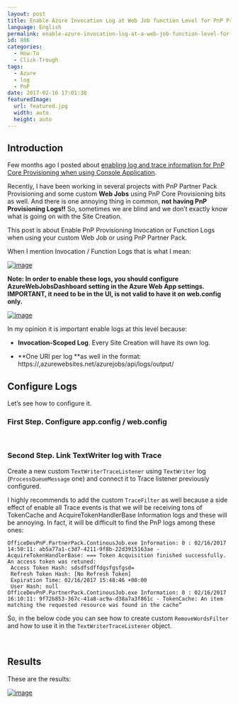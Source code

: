 ```yaml
---
layout: post
title: Enable Azure Invocation Log at Web Job function Level for PnP Provisioning
language: English
permalink: enable-azure-invocation-log-at-a-web-job-function-level-for-pnp-provisioning
id: 886
categories:
  - How-To
  - Click-Trough
tags:
  - Azure
  - log
  - PnP
date: 2017-02-16 17:01:38
featuredImage: 
  url: featured.jpg
  width: auto
  height: auto
---
```


## Introduction
Few months ago I posted about [enabling log and trace information for PnP Core Provisioning when using Console Application](/2016/08/02/enable-log-and-trace-information-for-pnp-core-provisioning-when-using-console-application/). 

Recently, I have been working in several projects with PnP Partner Pack Provisioning and some custom **Web Jobs** using PnP Core Provisioning bits as well. And there is one annoying thing in common, **not having PnP Provisioning Logs!!** So, sometimes we are blind and we don’t exactly know what is going on with the Site Creation.

This post is about Enable PnP Provisioning Invocation or Function Logs when using your custom Web Job or using PnP Partner Pack.

When I mention Invocation / Function Logs that is what I mean:

[![image](./image.png "image")](./image.png)

**Note: In order to enable these logs, you should configure AzureWebJobsDashboard setting in the Azure Web App settings. IMPORTANT, it need to be in the UI, is not valid to have it on web.config only.**

[![image](./image-1.png "image")](./image-1.png)

In my opinion it is important enable logs at this level because:

- **Invocation-Scoped Log**. Every Site Creation will have its own log.

- **One URI per log **as well in the format: https://<webapp>,azurewebsites.net/azurejobs/api/logs/output/<invocationguid> 

## Configure Logs
Let’s see how to configure it.

### First Step. Configure app.config / web.config
<script src="https://gist.github.com/jquintozamora/9d084182708814a78435e79ec1f7077c.js"></script> 

&nbsp;

### Second Step. Link TextWriter log with Trace

Create a new custom `TextWriterTraceListener` using `TextWriter` log (`ProcessQueueMessage` one) and connect it to Trace listener previously configured. 

I highly recommends to add the custom `TraceFilter` as well because a side effect of enable all Trace events is that we will be receiving tons of TokenCache and AcquireTokenHandlerBase Information logs and these will be annoying. In fact, it will be difficult to find the PnP logs among these ones:

```
OfficeDevPnP.PartnerPack.ContinousJob.exe Information: 0 : 02/16/2017 14:50:11: ab5a77a1-c3d7-4211-9f8b-22d3915163ae - AcquireTokenHandlerBase: === Token Acquisition finished successfully. An access token was retuned:
 Access Token Hash: sdsdfsdffdgsfgsfgsd=
 Refresh Token Hash: [No Refresh Token]
 Expiration Time: 02/16/2017 15:48:46 +00:00
 User Hash: null
OfficeDevPnP.PartnerPack.ContinousJob.exe Information: 0 : 02/16/2017 16:10:11: 9f72b853-367c-41a8-ac9a-d38a7a3f861c - TokenCache: An item matching the requested resource was found in the cache”
```

So, in the below code you can see how to create custom `RemoveWordsFilter` and how to use it in the `TextWriterTraceListener` object.
<script src="https://gist.github.com/jquintozamora/e2e4c145905af47698efdfc296af511e.js"></script> 

&nbsp;

## Results
These are the results:

[![image](./image-2.png "image")](./image-2.png)
